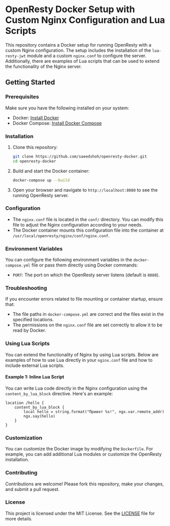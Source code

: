# OpenResty Docker Setup with Custom Nginx Configuration and Lua Scripts

This repository contains a Docker setup for running OpenResty with a custom Nginx configuration. The setup includes the installation of the `lua-resty-jwt` module and a custom `nginx.conf` to configure the server. Additionally, there are examples of Lua scripts that can be used to extend the functionality of the Nginx server.

## Getting Started

### Prerequisites

Make sure you have the following installed on your system:

- Docker: [Install Docker](https://docs.docker.com/get-docker/)
- Docker Compose: [Install Docker Compose](https://docs.docker.com/compose/install/)

### Installation

1. Clone this repository:

    ```bash
    git clone https://github.com/saeedshoh/openresty-docker.git
    cd openresty-docker
    ```

2. Build and start the Docker container:

    ```bash
    docker-compose up --build
    ```

3. Open your browser and navigate to `http://localhost:8080` to see the running OpenResty server.

### Configuration

- The `nginx.conf` file is located in the `conf/` directory. You can modify this file to adjust the Nginx configuration according to your needs.
- The Docker container mounts this configuration file into the container at `/usr/local/openresty/nginx/conf/nginx.conf`.

### Environment Variables

You can configure the following environment variables in the `docker-compose.yml` file or pass them directly using Docker commands:

- `PORT`: The port on which the OpenResty server listens (default is `8080`).

### Troubleshooting

If you encounter errors related to file mounting or container startup, ensure that:

- The file paths in `docker-compose.yml` are correct and the files exist in the specified locations.
- The permissions on the `nginx.conf` file are set correctly to allow it to be read by Docker.

### Using Lua Scripts

You can extend the functionality of Nginx by using Lua scripts. Below are examples of how to use Lua directly in your `nginx.conf` file and how to include external Lua scripts.

#### Example 1: Inline Lua Script

You can write Lua code directly in the Nginx configuration using the `content_by_lua_block` directive. Here's an example:

```nginx
location /hello {
    content_by_lua_block {
        local hello = string.format("Привет %s!", ngx.var.remote_addr)
        ngx.say(hello)
    }
}
```

### Customization

You can customize the Docker image by modifying the `Dockerfile`. For example, you can add additional Lua modules or customize the OpenResty installation.

### Contributing

Contributions are welcome! Please fork this repository, make your changes, and submit a pull request.

### License

This project is licensed under the MIT License. See the [LICENSE](LICENSE) file for more details.
